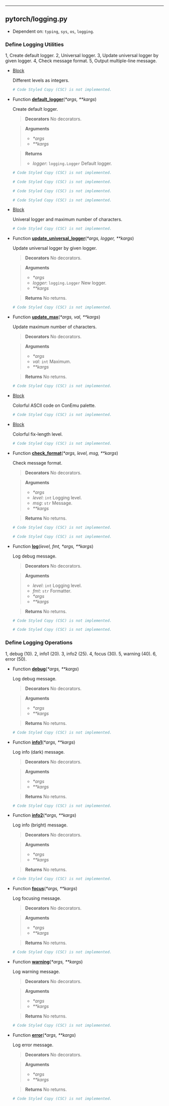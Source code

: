 
---

## pytorch/logging.py

- Dependent on: `typing`, `sys`, `os`, `logging`.

### Define Logging Utilities

1, Create default logger. 2, Universal logger. 3, Update universal logger by given logger. 4, Check message format. 5, Output multiple-line message.

- [Block](https://github.com/gao462/MLRepo/blob/master/pytorch/logging.py#L36)

  Different levels as integers.
  ```python
  # Code Styled Copy (CSC) is not implemented.
  ```

- Function [**default_logger**](https://github.com/gao462/MLRepo/blob/master/pytorch/logging.py#L45)(*\*args, \*\*kargs*)

  Create default logger.

  > **Decorators**
  > No decorators.

  > **Arguments**
  > - *\*args*
  > - *\*\*kargs*

  > **Returns**
  > - *logger*: `logging.Logger`
  >   Default logger.

  ```python
  # Code Styled Copy (CSC) is not implemented.

  # Code Styled Copy (CSC) is not implemented.

  # Code Styled Copy (CSC) is not implemented.

  # Code Styled Copy (CSC) is not implemented.
  ```

- [Block](https://github.com/gao462/MLRepo/blob/master/pytorch/logging.py#L77)

  Univeral logger and maximum number of characters.
  ```python
  # Code Styled Copy (CSC) is not implemented.
  ```

- Function [**update_universal_logger**](https://github.com/gao462/MLRepo/blob/master/pytorch/logging.py#L82)(*\*args, logger, \*\*kargs*)

  Update universal logger by given logger.

  > **Decorators**
  > No decorators.

  > **Arguments**
  > - *\*args*
  > - *logger*: `logging.Logger`
  >   New logger.
  > - *\*\*kargs*

  > **Returns**
  > No returns.

  ```python
  # Code Styled Copy (CSC) is not implemented.
  ```

- Function [**update_max**](https://github.com/gao462/MLRepo/blob/master/pytorch/logging.py#L102)(*\*args, val, \*\*kargs*)

  Update maximum number of characters.

  > **Decorators**
  > No decorators.

  > **Arguments**
  > - *\*args*
  > - *val*: `int`
  >   Maximum.
  > - *\*\*kargs*

  > **Returns**
  > No returns.

  ```python
  # Code Styled Copy (CSC) is not implemented.
  ```

- [Block](https://github.com/gao462/MLRepo/blob/master/pytorch/logging.py#L122)

  Colorful ASCII code on ConEmu palette.
  ```python
  # Code Styled Copy (CSC) is not implemented.
  ```

- [Block](https://github.com/gao462/MLRepo/blob/master/pytorch/logging.py#L141)

  Colorful fix-length level.
  ```python
  # Code Styled Copy (CSC) is not implemented.
  ```

- Function [**check_format**](https://github.com/gao462/MLRepo/blob/master/pytorch/logging.py#L151)(*\*args, level, msg, \*\*kargs*)

  Check message format.

  > **Decorators**
  > No decorators.

  > **Arguments**
  > - *\*args*
  > - *level*: `int`
  >   Logging level.
  > - *msg*: `str`
  >   Message.
  > - *\*\*kargs*

  > **Returns**
  > No returns.

  ```python
  # Code Styled Copy (CSC) is not implemented.

  # Code Styled Copy (CSC) is not implemented.
  ```

- Function [**log**](https://github.com/gao462/MLRepo/blob/master/pytorch/logging.py#L187)(*level, fmt, \*args, \*\*kargs*)

  Log debug message.

  > **Decorators**
  > No decorators.

  > **Arguments**
  > - *level*: `int`
  >   Logging level.
  > - *fmt*: `str`
  >   Formatter.
  > - *\*args*
  > - *\*\*kargs*

  > **Returns**
  > No returns.

  ```python
  # Code Styled Copy (CSC) is not implemented.

  # Code Styled Copy (CSC) is not implemented.
  ```

### Define Logging Operations

1, debug (10). 2, info1 (20). 3, info2 (25). 4, focus (30). 5, warning (40). 6, error (50).

- Function [**debug**](https://github.com/gao462/MLRepo/blob/master/pytorch/logging.py#L256)(*\*args, \*\*kargs*)

  Log debug message.

  > **Decorators**
  > No decorators.

  > **Arguments**
  > - *\*args*
  > - *\*\*kargs*

  > **Returns**
  > No returns.

  ```python
  # Code Styled Copy (CSC) is not implemented.
  ```

- Function [**info1**](https://github.com/gao462/MLRepo/blob/master/pytorch/logging.py#L273)(*\*args, \*\*kargs*)

  Log info (dark) message.

  > **Decorators**
  > No decorators.

  > **Arguments**
  > - *\*args*
  > - *\*\*kargs*

  > **Returns**
  > No returns.

  ```python
  # Code Styled Copy (CSC) is not implemented.
  ```

- Function [**info2**](https://github.com/gao462/MLRepo/blob/master/pytorch/logging.py#L290)(*\*args, \*\*kargs*)

  Log info (bright) message.

  > **Decorators**
  > No decorators.

  > **Arguments**
  > - *\*args*
  > - *\*\*kargs*

  > **Returns**
  > No returns.

  ```python
  # Code Styled Copy (CSC) is not implemented.
  ```

- Function [**focus**](https://github.com/gao462/MLRepo/blob/master/pytorch/logging.py#L307)(*\*args, \*\*kargs*)

  Log focusing message.

  > **Decorators**
  > No decorators.

  > **Arguments**
  > - *\*args*
  > - *\*\*kargs*

  > **Returns**
  > No returns.

  ```python
  # Code Styled Copy (CSC) is not implemented.
  ```

- Function [**warning**](https://github.com/gao462/MLRepo/blob/master/pytorch/logging.py#L324)(*\*args, \*\*kargs*)

  Log warning message.

  > **Decorators**
  > No decorators.

  > **Arguments**
  > - *\*args*
  > - *\*\*kargs*

  > **Returns**
  > No returns.

  ```python
  # Code Styled Copy (CSC) is not implemented.
  ```

- Function [**error**](https://github.com/gao462/MLRepo/blob/master/pytorch/logging.py#L341)(*\*args, \*\*kargs*)

  Log error message.

  > **Decorators**
  > No decorators.

  > **Arguments**
  > - *\*args*
  > - *\*\*kargs*

  > **Returns**
  > No returns.

  ```python
  # Code Styled Copy (CSC) is not implemented.
  ```